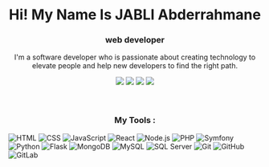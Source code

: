 <h1 align="center">Hi! My Name Is JABLI Abderrahmane</h1>
<h3 align="center">web developer</h3>
<p align="center">I'm a software developer who is passionate about creating technology to elevate people and help new developers to find the right path.</p>
<div align="center">
  <a href="https://abderrahmane-jabli.me/"> <img src="https://img.shields.io/badge/Web%20Site-Personnel-green?style=flat-square&logo=website"/></a>
  <a href="https://www.facebook.com/profile.php?id=100087917213714&mibextid=ZbWKwL"> <img src="https://img.shields.io/badge/Facebook-Profile-blue?style=flat-square&logo=facebook"/></a>
  <a href="https://www.linkedin.com/in/abderrahmane-jabli-867804267"><img src="https://img.shields.io/badge/LinkedIn-Profile-blue?style=flat-square&logo=linkedin"/></a>
  <a href="mailto:abdelljb1@gmail.com"> <img src="https://img.shields.io/badge/Gmail-Account-red?style=flat-square&logo=gmail"/></a>
</div>
<br/>
<br/>
<h3 align="center">My Tools : </h3>

![HTML](https://img.shields.io/badge/-HTML-orange?style=flat-square&logo=html5)
![CSS](https://img.shields.io/badge/-CSS-blue?style=flat-square&logo=css3)
![JavaScript](https://img.shields.io/badge/-JavaScript-yellow?style=flat-square&logo=javascript)
![React](https://img.shields.io/badge/-React-blue?style=flat-square&logo=react)
![Node.js](https://img.shields.io/badge/-Node.js-green?style=flat-square&logo=node.js)
![PHP](https://img.shields.io/badge/-PHP-purple?style=flat-square&logo=php)
![Symfony](https://img.shields.io/badge/-Symfony-black?style=flat-square&logo=symfony)
![Python](https://img.shields.io/badge/-Python-blue?style=flat-square&logo=python)
![Flask](https://img.shields.io/badge/-Flask-black?style=flat-square&logo=flask)
![MongoDB](https://img.shields.io/badge/-MongoDB-green?style=flat-square&logo=mongodb)
![MySQL](https://img.shields.io/badge/-MySQL-blue?style=flat-square&logo=mysql)
![SQL Server](https://img.shields.io/badge/-SQL%20Server-blue?style=flat-square&logo=microsoft-sql-server)
![Git](https://img.shields.io/badge/-Git-orange?style=flat-square&logo=git)
![GitHub](https://img.shields.io/badge/-GitHub-black?style=flat-square&logo=github)
![GitLab](https://img.shields.io/badge/-GitLab-orange?style=flat-square&logo=gitlab)

